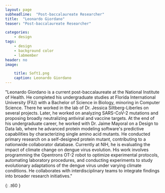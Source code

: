 ```yaml
---
layout: page
subheadline:  "Post-baccalaureate Researcher"
title:  "Leonardo Giordano"
teaser: "Post-baccalaureate Researcher"

categories:
    - design
tags:
    - design
    - background color
    - labmember
header: no
image:

    title: Soft1.png
    caption: Leonardo Giordano
---
```

"Leonardo Giordano is a current post-baccalaureate at the National Institute of Health. He completed his undergraduate studies at Florida International University (FIU) with a Bachelor of Science in Biology, minoring in Computer Science. There he worked in the lab of Dr. Jessica Siltberg-Liberles on several projects. Later, he worked on analyzing SARS-CoV-2 mutations and proposing broadly neutralizing antiviral and vaccine targets. At the end of his undergraduate career, he worked with Dr. Jaime Mayoral on a Design to Data lab, where he advanced protein modeling software's predictive capabilities by characterizing single amino acid mutants. He conducted primary research on a self-designed protein mutant, contributing to a nationwide collaborator database.
Currently at NIH, he is evaluating the impact of climate change on dengue virus evolution. His work involves programming the Opentrons OT-2 robot to optimize experimental protocols, automating laboratory procedures, and conducting experiments to study evolutionary adaptations of the dengue virus under varying climate conditions. He collaborates with interdisciplinary teams to integrate findings into broader research initiatives."



{: .t60 }

